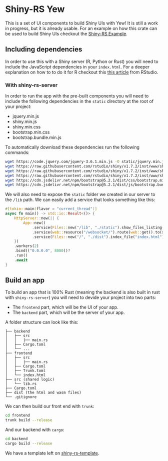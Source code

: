 # Shiny-RS Yew

This is a set of UI components to build Shiny UIs with Yew!
It is still a work in progress, but it is already usable. For
an example on how this crate can be used to build Shiny UIs
checkout the [Shiny-RS Example](https://github.com/andyquinterom/shiny-rs-example).

## Including dependencies

In order to use this with a Shiny server (R, Python or Rust) you will need to include
the JavaScript dependencies in your `index.html`. For a deeper explanation on how to
to do it for R checkout this [this article](https://shiny.rstudio.com/articles/html-ui.html)
from RStudio.

### With shiny-rs-server

In order to run the app with the pre-built components you will need to include the
following dependencies in the `static` directory at the root of your project:

- jquery.min.js
- shiny.min.js
- shiny.min.css
- bootstrap.min.css
- bootstrap.bundle.min.js

To automatically download these dependencies run the following commands:

```bash
wget https://code.jquery.com/jquery-3.6.1.min.js -O static/jquery.min.js
wget https://raw.githubusercontent.com/rstudio/shiny/v1.7.2/inst/www/shared/shiny.min.js -O static/shiny.min.js
wget https://raw.githubusercontent.com/rstudio/shiny/v1.7.2/inst/www/shared/shiny.min.js.map -O static/shiny.min.js.map
wget https://raw.githubusercontent.com/rstudio/shiny/v1.7.2/inst/www/shared/shiny.min.css -O static/shiny.min.css
wget https://cdn.jsdelivr.net/npm/bootstrap@5.2.1/dist/css/bootstrap.min.css -O static/bootstrap.min.css
wget https://cdn.jsdelivr.net/npm/bootstrap@5.2.1/dist/js/bootstrap.bundle.min.js -O static/bootstrap.bundle.min.js
```

We will also need to expose the `static` folder we created in our server to the `/lib` path. We can easily
add a service that looks something like this:

```rust
#[tokio::main(flavor = "current_thread")]
async fn main() -> std::io::Result<()> {
    HttpServer::new(|| {
        App::new()
            .service(Files::new("/lib", "./static").show_files_listing())
            .service(web::resource("/websocket/").route(web::get().to(server)))
            .service(Files::new("/", "./dist").index_file("index.html"))
    })
    .workers(2)
    .bind(("0.0.0.0", 8080))?
    .run()
    .await
}
```

## Build an app

To build an app that is 100% Rust (meaning the backend is also built in rust with `shiny-rs-server`)
you will need to devide your project into two parts:

- The `frontend` part, which will be the UI of your app.
- The `backend` part, which will be the server of your app.

A folder structure can look like this:

```
├── backend
│   ├── src
│   │   ├── main.rs
│   ├── Cargo.toml
│   └── ...
├── frontend
│   ├── src
│   │   ├── main.rs
│   ├── Cargo.toml
│   ├── Trunk.toml
│   └── index.html
├── src (shared logic)
│   └── lib.rs
├── Cargo.toml
├── dist (the html and wasm files)
└── .gitignore
```

We can then build our front end with `trunk`:

```bash
cd frontend
trunk build --release
```

And our backend with `cargo`:

```bash
cd backend
cargo build --release
```

We have a template left on [shiny-rs-template](https://github.com/andyquinterom/shiny-rs-template).
